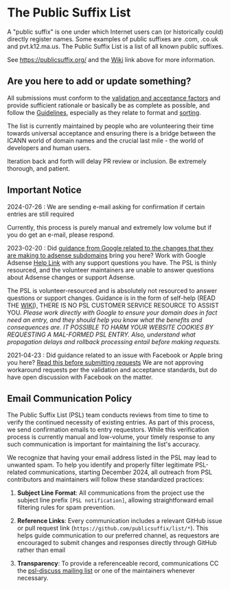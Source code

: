 The Public Suffix List
======================

A "public suffix" is one under which Internet users can (or historically could)
directly register names. Some examples of public suffixes are .com, .co.uk and
pvt.k12.ma.us. The Public Suffix List is a list of all known public suffixes.

See https://publicsuffix.org/ and the [Wiki](https://github.com/publicsuffix/list/wiki) link above for more information.

## Are you here to add or update something?

All submissions must conform to the [validation and acceptance factors](https://github.com/publicsuffix/list/wiki/Guidelines#validation-and-non-acceptance-factors) and provide sufficient rationale or basically be as complete as possible, and follow the [Guidelines](https://github.com/publicsuffix/list/wiki/Guidelines), especially as they relate to format and [sorting](https://github.com/publicsuffix/list/wiki/Guidelines#sort-your-submission-correctly-important).

The list is currently maintained by people who are volunteering their time towards universal acceptance and ensuring there is a bridge between the ICANN world of domain names and the crucial last mile - the world of developers and human users.  

Iteration back and forth will delay PR review or inclusion.  Be extremely thorough, and patient.

## Important Notice

2024-07-26 : We are sending e-mail asking for confirmation if certain entries are still required

Currently, this process is purely manual and extremely low volume but if you do get an e-mail, please respond.

2023-02-20 : Did [guidance from Google related to the changes that they are making to adsense subdomains](https://support.google.com/adsense/answer/12170421) bring you here?  Work with Google Adsense [Help Link](https://support.google.com/adsense/gethelp) with any support questions you have.  The PSL is thinly resourced, and the volunteer maintainers are unable to answer questions about Adsense changes or support Adsense.

The PSL is volunteer-resourced and is absolutely not resourced to answer questions or support changes.  Guidance is in the form of self-help (READ THE [WIKI](https://github.com/publicsuffix/list/wiki)), THERE IS NO PSL CUSTOMER SERVICE RESOURCE TO ASSIST YOU.   *Please work directly with Google to ensure your domain does in fact need an entry, and they should help you know what the benefits and consequences are.  _IT POSSIBLE TO HARM YOUR WEBSITE COOKIES BY REQUESTING A MAL-FORMED PSL ENTRY_.  Also, understand what propagation delays and rollback processing entail before making requests.*

2021-04-23 : Did guidance related to an issue with Facebook or Apple bring you here?  [Read this before submitting requests](https://github.com/publicsuffix/list/issues/1245)  We are not approving workaround requests per the validation and acceptance standards, but do have open discussion with Facebook on the matter.  

## Email Communication Policy

The Public Suffix List (PSL) team conducts reviews from time to time to verify the continued necessity of existing entries. As part of this process, we send confirmation emails to entry requestors. While this verification process is currently manual and low-volume, your timely response to any such communication is important for maintaining the list's accuracy.

We recognize that having your email address listed in the PSL may lead to unwanted spam. To help you identify and properly filter legitimate PSL-related communications, starting December 2024, all outreach from PSL contributors and maintainers will follow these standardized practices:

1. **Subject Line Format**: All communications from the project use the subject line prefix `[PSL notification]`, allowing straightforward email filtering rules for spam prevention.  

2. **Reference Links**: Every communication includes a relevant GitHub issue or pull request link (`https://github.com/publicsuffix/list/*`). This helps guide communication to our preferred channel, as requestors are encouraged to submit changes and responses directly through GitHub rather than email  

3. **Transparency**: To provide a referenceable record, communications CC the [psl-discuss mailing list](https://groups.google.com/g/publicsuffix-discuss) or one of the maintainers whenever necessary.  
